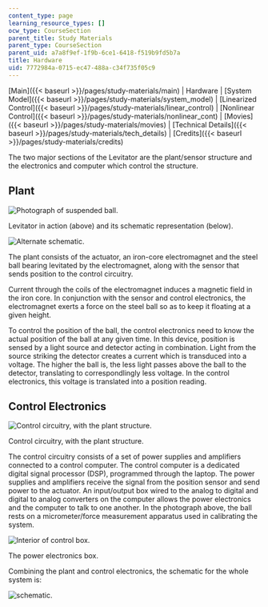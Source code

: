```yaml
---
content_type: page
learning_resource_types: []
ocw_type: CourseSection
parent_title: Study Materials
parent_type: CourseSection
parent_uid: a7a8f9ef-1f9b-6ce1-6418-f519b9fd5b7a
title: Hardware
uid: 7772984a-0715-ec47-488a-c34f735f05c9
---
```


[Main]({{< baseurl >}}/pages/study-materials/main) | Hardware | [System Model]({{< baseurl >}}/pages/study-materials/system_model) | [Linearized Control]({{< baseurl >}}/pages/study-materials/linear_control) | [Nonlinear Control]({{< baseurl >}}/pages/study-materials/nonlinear_cont) | [Movies]({{< baseurl >}}/pages/study-materials/movies) | [Technical Details]({{< baseurl >}}/pages/study-materials/tech_details) | [Credits]({{< baseurl >}}/pages/study-materials/credits)

The two major sections of the Levitator are the plant/sensor structure and the electronics and computer which control the structure.

Plant
-----

![Photograph of suspended ball.](/courses/mechanical-engineering/2-003-modeling-dynamics-and-control-i-spring-2005/study-materials/ball_suspended2.jpg)

Levitator in action (above) and its schematic representation (below).

![Alternate schematic.](/courses/mechanical-engineering/2-003-modeling-dynamics-and-control-i-spring-2005/study-materials/basic_physical.jpg)

The plant consists of the actuator, an iron-core electromagnet and the steel ball bearing levitated by the electromagnet, along with the sensor that sends position to the control circuitry.

Current through the coils of the electromagnet induces a magnetic field in the iron core. In conjunction with the sensor and control electronics, the electromagnet exerts a force on the steel ball so as to keep it floating at a given height.

To control the position of the ball, the control electronics need to know the actual position of the ball at any given time. In this device, position is sensed by a light source and detector acting in combination. Light from the source striking the detector creates a current which is transduced into a voltage. The higher the ball is, the less light passes above the ball to the detector, translating to correspondlingly less voltage. In the control electronics, this voltage is translated into a position reading.

Control Electronics
-------------------

![Control circuitry, with the plant structure.](/courses/mechanical-engineering/2-003-modeling-dynamics-and-control-i-spring-2005/study-materials/system_group.jpg)

Control circuitry, with the plant structure.

The control circuitry consists of a set of power supplies and amplifiers connected to a control computer. The control computer is a dedicated digital signal processor (DSP), programmed through the laptop. The power supplies and amplifiers receive the signal from the position sensor and send power to the actuator. An input/output box wired to the analog to digital and digital to analog converters on the computer allows the power electronics and the computer to talk to one another. In the photograph above, the ball rests on a micrometer/force measurement apparatus used in calibrating the system.

![Interior of control box.](/courses/mechanical-engineering/2-003-modeling-dynamics-and-control-i-spring-2005/study-materials/box_photo.jpg)

The power electronics box.

Combining the plant and control electronics, the schematic for the whole system is:

![schematic.](/courses/mechanical-engineering/2-003-modeling-dynamics-and-control-i-spring-2005/study-materials/systemschematic.jpg)